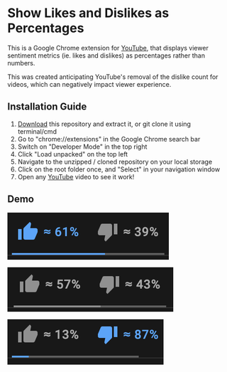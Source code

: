 # Show Likes and Dislikes as Percentages

This is a Google Chrome extension for [YouTube](https://www.youtube.com/), that displays viewer sentiment metrics (ie. likes and dislikes) as percentages rather than numbers. 

This was created anticipating YouTube's removal of the dislike count for videos, which can negatively impact viewer experience.

## Installation Guide
1. [Download](https://github.com/xAngad/yt-likes-percentage/archive/refs/heads/main.zip) this repository and extract it, or git clone it using terminal/cmd
2. Go to "chrome://extensions" in the Google Chrome search bar
3. Switch on "Developer Mode" in the top right
4. Click "Load unpacked" on the top left
5. Navigate to the unzipped / cloned repository on your local storage
6. Click on the root folder once, and "Select" in your navigation window
7. Open any [YouTube](https://www.youtube.com/) video to see it work!

## Demo 

![Screenshot](./screenshots/like.png)

![Screenshot](./screenshots/none.png)

![Screenshot](./screenshots/dislike.png)